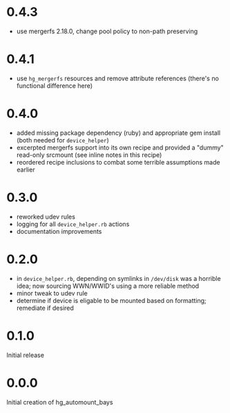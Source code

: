 # 0.4.3
- use mergerfs 2.18.0, change pool policy to non-path preserving

# 0.4.1
- use `hg_mergerfs` resources and remove attribute references (there's no functional difference here)

# 0.4.0
- added missing package dependency (ruby) and appropriate gem install (both needed for `device_helper`)
- excerpted mergerfs support into its own recipe and provided a "dummy" read-only srcmount (see inline notes in this recipe)
- reordered recipe inclusions to combat some terrible assumptions made earlier

# 0.3.0
- reworked udev rules
- logging for all `device_helper.rb` actions
- documentation improvements

# 0.2.0
- in `device_helper.rb`, depending on symlinks in `/dev/disk` was a horrible idea; now sourcing WWN/WWID's using a more reliable method
- minor tweak to udev rule
- determine if device is eligable to be mounted based on formatting; remediate if desired

# 0.1.0
Initial release

# 0.0.0

Initial creation of hg_automount_bays
